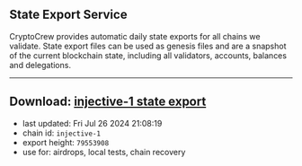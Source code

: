 ## State Export Service
CryptoCrew provides automatic daily state exports for all chains we validate. State export files can be used as genesis files and are a snapshot of the current blockchain state, including all validators, accounts, balances and delegations.

---
**Download: [injective-1 state export](https://dl-eu2.ccvalidators.com/SERVICE/injective/injective-1_export_79553908.json)**
---

- last updated: Fri Jul 26 2024 21:08:19
- chain id: `injective-1`
- export height: `79553908`
- use for: airdrops, local tests, chain recovery
